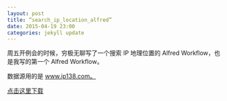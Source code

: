 ```yaml
---
layout: post
title: “search_ip_location_alfred”
date: 2015-04-19 23:00
categories: jekyll update
---
```



周五开例会的时候，穷极无聊写了一个搜索 IP 地理位置的 Alfred Workflow，也是我写的第一个 Alfred Workflow。

数据源用的是 www.ip138.com。


[点击这里下载](https://raw.github.com/echohn/search_ip_location_alfred/master/Search%20Ip%20Location.alfredworkflow)




